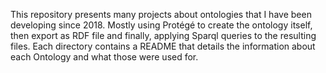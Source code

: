 This repository presents many projects about ontologies that I have been developing since 2018. Mostly using Protégé to create the ontology itself, then export as RDF file and finally, applying Sparql queries to the resulting files.
Each directory contains a README that details the information about each Ontology and what those were used for.
